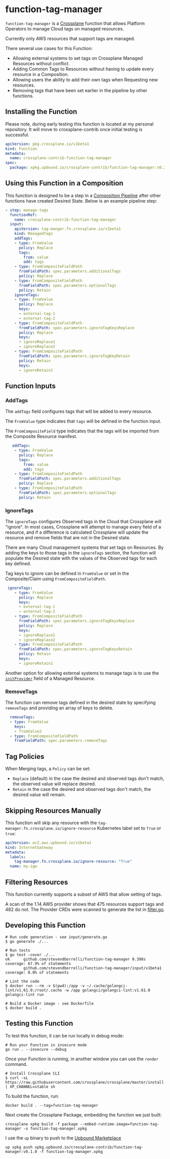 # function-tag-manager

`function-tag-manager` is a [Crossplane](https://crossplane.io) function that allows
Platform Operators to manage Cloud tags on managed resources.

Currently only AWS resources that support tags are managed.

There several use cases for this Function:

- Allowing external systems to set tags on Crossplane Managed Resources without conflict.
- Adding Common Tags to Resources without having to update every resource in a Composition.
- Allowing users the ability to add their own tags when Requesting new resources.
- Removing tags that have been set earlier in the pipeline by other functions.

## Installing the Function

Please note, during early testing this function is located at my personal repository. It
will move to crossplane-contrib once initial testing is successful.

```yaml
apiVersion: pkg.crossplane.io/v1beta1
kind: Function
metadata:
  name: crossplane-contrib-function-tag-manager
spec:
  package: xpkg.upbound.io/crossplane-contrib/function-tag-manager:v0.3.0
```

## Using this Function in a Composition

This function is designed to be a step in a [Composition Pipeline](https://docs.crossplane.io/latest/concepts/compositions/#use-a-pipeline-of-functions-in-a-composition) after other functions have
created Desired State. Below is an example pipeline step:

```yaml
- step: manage-tags
  functionRef:
    name: crossplane-contrib-function-tag-manager
  input:
    apiVersion: tag-manger.fn.crossplane.io/v1beta1
    kind: ManagedTags
    addTags:
    - type: FromValue
      policy: Replace
      tags: 
        from: value
        add: tags
    - type: FromCompositeFieldPath
      fromFieldPath: spec.parameters.additionalTags
      policy: Replace
    - type: FromCompositeFieldPath
      fromFieldPath: spec.parameters.optionalTags
      policy: Retain
    ignoreTags:
    - type: FromValue
      policy: Replace
      keys:
      - external-tag-1
      - external-tag-2
    - type: FromCompositeFieldPath
      fromFieldPath: spec.parameters.ignoreTagKeysReplace
      policy: Replace
      keys:
      - ignoreReplace1
      - ignoreReplace2
    - type: FromCompositeFieldPath
      fromFieldPath: spec.parameters.ignoreTagKeyRetain
      policy: Retain
      keys:
      - ignoreRetain1
```

## Function Inputs

### AddTags

The `addTags` field configures tags that will be added to every resource.

The `FromValue` type indicates that `tags` will be defined in the function input.

The `FromCompositeField` type indicates that the tags will be imported from the Composite Resource manifest.

```yaml
   addTags:
    - type: FromValue
      policy: Replace
      tags: 
        from: value
        add: tags
    - type: FromCompositeFieldPath
      fromFieldPath: spec.parameters.additionalTags
      policy: Replace
    - type: FromCompositeFieldPath
      fromFieldPath: spec.parameters.optionalTags
      policy: Retain
```

### IgnoreTags

The `ignoreTags` configures Observed tags in the Cloud that Crossplane will "ignore". In most
cases, Crossplane will attempt to manage every field of a resource, and if a difference is calculated
Crossplane will update the resource and remove fields that are not in the Desired state.

There are many Cloud management systems that set tags on Resources. By adding the keys
to those tags in the `ignoreTags` section, the function will populate the Desired state with
the values of the Observed tags for each key defined.

Tag keys to ignore can be defined in `FromValue` or set in the Composite/Claim using `FromCompositeFieldPath`.

```yaml
 ignoreTags:
    - type: FromValue
      policy: Replace
      keys:
      - external-tag-1
      - external-tag-2
    - type: FromCompositeFieldPath
      fromFieldPath: spec.parameters.ignoreTagKeysReplace
      policy: Replace
      keys:
      - ignoreReplace1
      - ignoreReplace2
    - type: FromCompositeFieldPath
      fromFieldPath: spec.parameters.ignoreTagKeysRetain
      policy: Retain
      keys:
      - ignoreRetain1

```

Another option for allowing external systems to manage tags is to use the [`initProvider`](https://docs.crossplane.io/latest/concepts/managed-resources/#initprovider) field of a Managed Resource.

### RemoveTags

The function can remove tags defined in the desired state by specifying
`removeTags` and providing an array of keys to delete.

```yaml
  removeTags:
  - type: FromValue
    keys: 
    - fromValue2
  - type: FromCompositeFieldPath
    fromFieldPath: spec.parameters.removeTags
```

## Tag Policies

When Merging tags, a `Policy` can be set:

- `Replace` (default) in the case the desired and observed tags don't match, the observed value will replace desired.
- `Retain` in the case the desired and observed tags don't match, the desired value will remain.

## Skipping Resources Manually

This function will skip any resource with the `tag-manager.fn.crossplane.io/ignore-resource` Kubernetes label set to `True` or `true`:

```yaml
apiVersion: ec2.aws.upbound.io/v1beta1
kind: InternetGateway
metadata:
  labels:
    tag-manager.fn.crossplane.io/ignore-resource: "True"
  name: my-igw
```

## Filtering Resources

This function currently supports a subset of AWS that allow setting of tags.

A scan of the 1.14 AWS provider shows that 475 resources support tags and 482 do not.
The Provider CRDs were scanned to generate the list in [filter.go](filter.go).

## Developing this Function

```shell
# Run code generation - see input/generate.go
$ go generate ./...

# Run tests
$ go test -cover ./...
ok      github.com/stevendborrelli/function-tag-manager 0.398s  coverage: 67.9% of statements
        github.com/stevendborrelli/function-tag-manager/input/v1beta1           coverage: 0.0% of statements

# Lint the code
$ docker run --rm -v $(pwd):/app -v ~/.cache/golangci-lint/v1.61.0:/root/.cache -w /app golangci/golangci-lint:v1.61.0 golangci-lint run

# Build a Docker image - see Dockerfile
$ docker build .
```

## Testing this Function

To test this function, it can be run locally in debug mode:

```shell
# Run your Function in insecure mode
go run . --insecure --debug
```

Once your Function is running, in another window you can use the `render` command.

```shell
# Install Crossplane CLI
$ curl -sL https://raw.githubusercontent.com/crossplane/crossplane/master/install.sh | XP_CHANNEL=stable sh
```

To build the function, run:

```shell
docker build . --tag=function-tag-manager
```

Next create the Crossplane Package, embedding the function we just built:

```shell
crossplane xpkg build -f package --embed-runtime-image=function-tag-manager -o function-tag-manager.xpkg
```

I use the `up` binary to push to the [Upbound Marketplace](https://marketplace.upbound.io)

```shell
up xpkg push xpkg.upbound.io/crossplane-contrib/function-tag-manager:v0.1.0 -f function-tag-manager.xpkg
```
